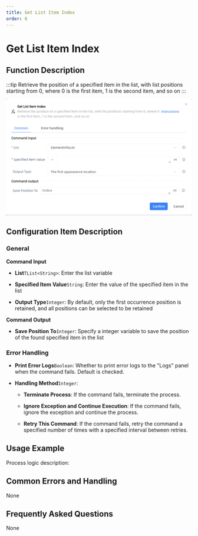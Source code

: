 ```yaml
---
title: Get List Item Index
order: 6
---
```


# Get List Item Index

## Function Description

:::tip 
Retrieve the position of a specified item in the list, with list positions starting from 0, where 0 is the first item, 1 is the second item, and so on
:::

![Get List Item Index](../../../assets/Get%20List%20Item%20Index_command.png)

## Configuration Item Description

### General

**Command Input**

- **List**`TList<String>`: Enter the list variable

- **Specified Item Value**`String`: Enter the value of the specified item in the list

- **Output Type**`Integer`: By default, only the first occurrence position is retained, and all positions can be selected to be retained


**Command Output**

- **Save Position To**`Integer`: Specify a integer variable to save the position of the found specified item in the list

### Error Handling

- **Print Error Logs**`Boolean`: Whether to print error logs to the "Logs" panel when the command fails. Default is checked. 

- **Handling Method**`Integer`:

    - **Terminate Process**: If the command fails, terminate the process.

    - **Ignore Exception and Continue Execution**: If the command fails, ignore the exception and continue the process.

    - **Retry This Command**: If the command fails, retry the command a specified number of times with a specified interval between retries.

## Usage Example

Process logic description:

## Common Errors and Handling

None

## Frequently Asked Questions

None

